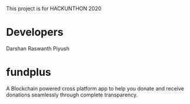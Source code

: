 This project is for HACKUNTHON 2020

# Developers
Darshan
Raswanth
Piyush

# fundplus
A Blockchain powered cross platform app to help you donate and receive donations seamlessly through complete transparency.
